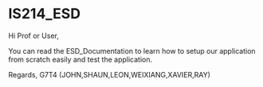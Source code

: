 # IS214_ESD

Hi Prof or User,

You can read the ESD_Documentation to learn how to setup our application from scratch easily
and test the application. 

Regards,
G7T4 (JOHN,SHAUN,LEON,WEIXIANG,XAVIER,RAY)